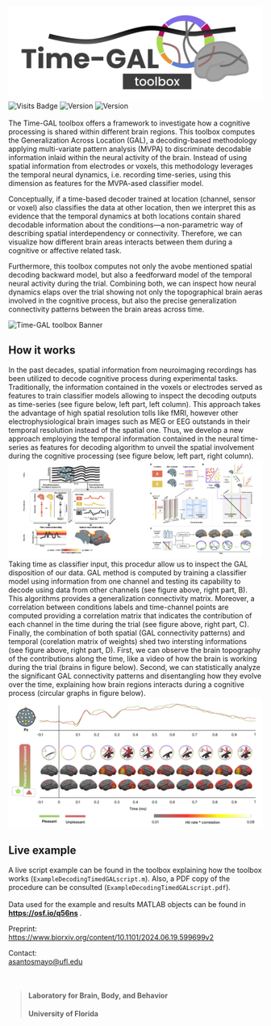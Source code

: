 ![Time-GAL toolbox Banner](pictures/TGAL_banner.png)
![Visits Badge](https://badges.pufler.dev/visits/csea-lab/time-GAL?style=for-the-badge)
<img alt="Version" src="https://img.shields.io/badge/Version-1.0.0-blue?style=for-the-badge">
<img alt="Version" src="https://img.shields.io/badge/Language-MATLAB-orange?style=for-the-badge">
<br>
<br>
The Time-GAL toolbox offers a framework to investigate how a  cognitive  processing is shared within different brain regions. This toolbox computes the Generalization Across Location (GAL), a decoding-based methodology applying multi-variate pattern analysis (MVPA) to discriminate decodable information inlaid within the neural activity of the brain. Instead of using spatial information from electrodes or voxels, this methodology leverages the temporal neural dynamics, i.e. recording time-series, using this dimension as features for the MVPA-ased classifier model.

Conceptually, if a time-based decoder trained at location (channel, sensor or voxel) also classifies the data at other location, then we interpret this as evidence that the temporal dynamics at both locations contain shared decodable information about the conditions—a non-parametric way of describing spatial interdependency or connectivity. Therefore, we can visualize how different brain areas interacts between them during a cognitive or affective related task.

Furthermore, this toolbox computes not only the avobe mentioned spatial decoding backward model, but also a feedforward model of the temporal neural activity during the trial. Combining both, we can inspect how neural dynamics elaps over the trial showing not only the topographical brain aeras involved in the cognitive process, but also the precise generalization connectivity patterns between the brain areas across time.

![Time-GAL toolbox Banner](pictures/videoTimedGAL.gif)

## How it works

In the past decades, spatial information from neuroimaging recordings has been utilized to decode cognitive process during experimental tasks. Traditionally, the information contained in the voxels or electrodes served as features to train classifier models allowing to inspect the decoding outputs as time-series (see figure below, left part, left column). This approach takes the advantage of high spatial resolution tolls like fMRI, however other electrophysiological brain images such as MEG or EEG outstands in their temporal resolution instead of the spatial one. Thus, we develop a new approach employing the temporal information contained in the neural time-series as features for decoding algorithm to unveil the spatial involvement during the cognitive processing (see figure below, left part, right column).
![Time-GAL toolbox Banner](pictures/methodology.png)
Taking time as classifier input, this procedur allow us to inspect the GAL disposition of our data. GAL method is computed by training a classifier model using information from one channel and testing its capability to decode using data from other channels (see figure above, right part, B). This algorithms provides a generalization connectivity matrix. Moreover, a correlation between conditions labels and time-channel points are computed providing a correlation matrix that indicates the contribution of each channel in the time during the trial (see figure above, right part, C). Finally, the combination of both spatial (GAL connectivity patterns) and temporal (corelation matrix of weights) shed two intersting informations (see figure above, right part, D). First, we can observe the brain topography of the contributions along the time, like a video of how the brain is working during the trial (brains in figure below). Second, we can statistically analyze the significant GAL connectivity patterns and disentangling how they evolve over the time, explaining how brain regions interacts during a cognitive process (circular graphs in figure below).
![Time-GAL toolbox Banner](pictures/timeGALexample.png)

## Live example

A live script example can be found in the toolbox explaining how the toolbox works (``` ExampleDecodingTimedGALscript.m ```). Also, a PDF copy of the procedure can be consulted (``` ExampleDecodingTimedGALscript.pdf ```). 
<br><br>
Data used for the example and results MATLAB objects can be found in <b> https://osf.io/q56ns </b>.

Preprint: <br>
https://www.biorxiv.org/content/10.1101/2024.06.19.599699v2

Contact: <br>
asantosmayo@ufl.edu 


<b><br>

> #### Laboratory for Brain, Body, and Behavior
> University of Florida
